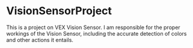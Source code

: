 # VisionSensorProject
 This is a project on VEX Vision Sensor. I am responsible for the proper workings of the Vision Sensor, including the accurate detection of colors and other actions it entails.
